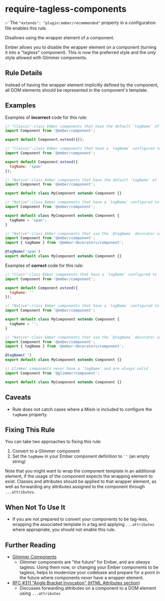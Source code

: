 # require-tagless-components

:white_check_mark: The `"extends": "plugin:ember/recommended"` property in a configuration file enables this rule.

Disallows using the wrapper element of a component.

Ember allows you to disable the wrapper element on a component (turning it into a "tagless" component). This is now the preferred style and the _only_ style allowed with Glimmer components.

## Rule Details

Instead of having the wrapper element implicitly defined by the component, all DOM elements should be represented in the component's template.

## Examples

Examples of **incorrect** code for this rule:

```javascript
// "Classic"-class Ember components that have the default `tagName` of `div`
import Component from '@ember/component';

export default Component.extend({});
```

```javascript
// "Classic"-class Ember components that have a `tagName` configured to something besides `''`
import Component from '@ember/component';

export default Component.extend({
  tagName: 'span'
});
```

```javascript
// "Native"-class Ember components that have the default `tagName` of `div`
import Component from '@ember/component';

export default class MyComponent extends Component {}
```

```javascript
// "Native"-class Ember components that have a `tagName` configured to something besides `''`
import Component from '@ember/component';

export default class MyComponent extends Component {
  tagName = 'span';
}
```

```javascript
// "Native"-class Ember components that use the `@tagName` decorator configured to something besides `''`
import Component from '@ember/component';
import { tagName } from '@ember-decorators/component';

@tagName('span')
export default class MyComponent extends Component {}
```

Examples of **correct** code for this rule:

```javascript
// "Class"-class Ember components that have a `tagName` configured to `''`
import Component from '@ember/component';

export default Component.extend({
  tagName: ''
});
```

```javascript
// "Native"-class Ember components that have a `tagName` configured to `''`
import Component from '@ember/component';

export default class MyComponent extends Component {
  tagName = '';
}
```

```javascript
// "Native"-class Ember components that use the `@tagName` decorator configured `''`
import Component from '@ember/component';
import { tagName } from '@ember-decorators/component';

@tagName('')
export default class MyComponent extends Component {}
```

```javascript
// Glimmer components never have a `tagName` and are always valid
import Component from '@glimmer/component';

export default class MyComponent extends Component {}
```

## Caveats

* Rule does not catch cases where a Mixin is included to configure the `tagName` property.

## Fixing This Rule

You can take two approaches to fixing this rule:

1. Convert to a Glimmer component
2. Set the `tagName` in your Ember component definition to `''` (an empty string)

Note that you might want to wrap the component template in an additional element, if the usage of the component expects the wrapping element to exist. Classes and attributes should be applied to that wrapper element, as well as forwarding any attributes assigned to the component through `...attributes`.

## When Not To Use It

* If you are not prepared to convert your components to be tag-less, wrapping the associated template in a tag and applying `...attributes` where appropriate, you should not enable this rule.

## Further Reading

* [Glimmer Components](https://glimmerjs.com/guides/components-and-actions)
  * Glimmer components are "the future" for Ember, and are _always_ tagless. Using them now, or changing your Ember components to be tagless, helps to modernize your codebase and prepare for a point in the future where components _never_ have a wrapper element.
* [RFC #311 "Angle Bracket Invocation" (HTML Attributes section)](https://emberjs.github.io/rfcs/0311-angle-bracket-invocation.html#html-attributes)
  * Discusses forwarding attributes on a component to a DOM element using `...attributes`
